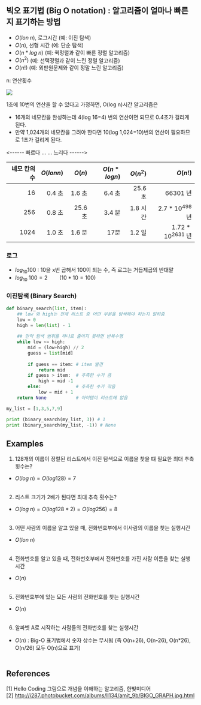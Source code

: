 ## 빅오 표기법 (Big O notation) : 알고리즘이 얼마나 빠른지 표기하는 방법

- $O(lon \; n)$, 로그시간 (예: 이진 탐색)
- $O(n)$, 선형 시간 (예: 단순 탐색)
- $O(n * log \; n)$ (예: 퀵정렬과 같이 빠른 정렬 알고리즘)
- $O(n^{2})$ (예: 선택정렬과 같이 느린 정렬 알고리즘)
- $O(n!)$  (예: 외판원문제와 같이 정말 느린 알고리즘)

n: 연산횟수

![](./img/Big-O.JPG)

1초에 10번의 연산을 할 수 있다고 가정하면, O(log n)시간 알고리즘은 
- 16개의 네모칸을 완성하는데 4(log 16=4) 번의 연산이면 되므로 0.4초가 걸리게 된다.
- 만약 1,024개의 네모칸을 그려야 한다면 10(log 1,024=10)번의 연산이 필요하므로 1초가 걸리게 된다.

<------ 빠르다 ... ... 느리다 ------> 

| 네모 칸의 수 | $O(lon n)$ | $O(n)$ | $O(n * log n)$ | $O(n^{2})$ | $O(n!)$ |
|--------------:|---------------:|---------------:|---------------:|---------------:|---------------:|
|  16|   0.4 초|   1.6 초|   6.4 초 |   25.6 초 |  66301 년 |
| 256|   0.8 초|  25.6 초|   3.4 분 |  1.8 시간 |  $2.7*10^{498}$ 년 |
|1024|   1.0 초|   1.6 분|     17분 |    1.2 일 |  $1.72*10^{2631}$ 년 |


### 로그

- $log_{10} 100$ : 10을 x번 곱해서 100이 되는 수, 즉 로그는 거듭제곱의 반대말
- $log_{10} \; 100=2 \qquad (10 * 10 = 100)$

### 이진탐색 (Binary Search)

```python
def binary_search(list, item):
    ## low 와 high는 전체 리스트 중 어떤 부분을 탐색해야 하는지 알려줌
    low = 0
    high = len(list) - 1
    
    ## 만약 탐색 범위를 하나로 줄이지 못하면 반복수행
    while low <= high:
        mid = (low+high) // 2
        guess = list[mid]
        
        if guess == item: # item 발견
            return mid
        if guess > item:  # 추측한 수가 큼
            high = mid -1
        else:             # 추측한 수가 작음
            low = mid + 1
    return None           # 아이템이 리스트에 없음

my_list = [1,3,5,7,9]

print (binary_search(my_list, 3)) # 1
print (binary_search(my_list, -1)) # None
```

## Examples

1. 128개의 이름이 정렬된 리스트에서 이진 탐색으로 이름을 찾을 떄 필요한 최대 추측 횟수는?
  - $O(log \; n) = O(log 128) = 7$ <br/><br/>

2. 리스트 크기가 2배가 된다면 최대 추측 횟수는?
  - $O(log \; n) = O(log 128*2) = O(log 256) = 8$ <br/><br/>
  
3. 어떤 사람의 이름을 알고 있을 때, 전화번호부에서 이사람의 이름을 찾는 실행시간
  - $O(lon \; n)$ <br/> <br/>
  
4. 전화번호를 알고 있을 때, 전화번호부에서 전화번호를 가진 사람 이름을 찾는 실행시간
  - $O(n)$ <br/><br/>

5. 전화번호부에 있는 모든 사람의 전화번호를 찾는 실행시간
  - $O(n)$ <br/><br/>

6. 알파벳 A로 시작하는 사람들의 전화번호를 찾는 실행시간
  - $O(n)$ : Big-O 표기법에서 숫자 상수는 무시됨 (즉 O(n+26), O(n-26), O(n*26), O(n/26) 모두 O(n)으로 표기)<br/><br/>


## References 

[1] Hello Coding 그림으로 개념을 이해하는 알고리즘, 한빛미디어 <br/>
[2] http://i287.photobucket.com/albums/ll134/amit_9b/BIGO_GRAPH.jpg.html <br/>
